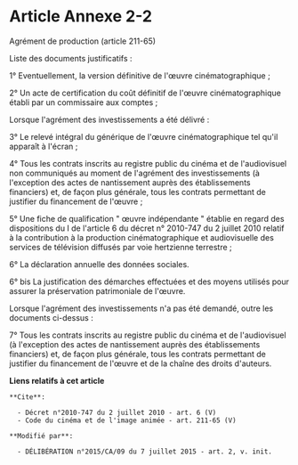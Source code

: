 # Article Annexe 2-2

Agrément de production (article 211-65) 

Liste des documents justificatifs : 

1° Eventuellement, la version définitive de l'œuvre cinématographique ; 

2° Un acte de certification du coût définitif de l'œuvre cinématographique établi par un commissaire aux comptes ; 

Lorsque l'agrément des investissements a été délivré : 

3° Le relevé intégral du générique de l'œuvre cinématographique tel qu'il apparaît à l'écran ; 

4° Tous les contrats inscrits au registre public du cinéma et de l'audiovisuel non communiqués au moment de l'agrément des
investissements (à l'exception des actes de nantissement auprès des établissements financiers) et, de façon plus générale,
tous les contrats permettant de justifier du financement de l'œuvre ; 

5° Une fiche de qualification " œuvre indépendante " établie en regard des dispositions du I de l'article 6 du décret n°
2010-747 du 2 juillet 2010 relatif à la contribution à la production cinématographique et audiovisuelle des services de
télévision diffusés par voie hertzienne terrestre ; 

6° La déclaration annuelle des données sociales. 

6° bis La justification des démarches effectuées et des moyens utilisés pour assurer la préservation patrimoniale de
l'œuvre. 

Lorsque l'agrément des investissements n'a pas été demandé, outre les documents ci-dessus : 

7° Tous les contrats inscrits au registre public du cinéma et de l'audiovisuel (à l'exception des actes de nantissement
auprès des établissements financiers) et, de façon plus générale, tous les contrats permettant de justifier du financement de
l'œuvre et de la chaîne des droits d'auteurs.

**Liens relatifs à cet article**

	**Cite**:

	  - Décret n°2010-747 du 2 juillet 2010 - art. 6 (V)
	  - Code du cinéma et de l'image animée - art. 211-65 (V)

	**Modifié par**:

	  - DÉLIBÉRATION n°2015/CA/09 du 7 juillet 2015 - art. 2, v. init.
